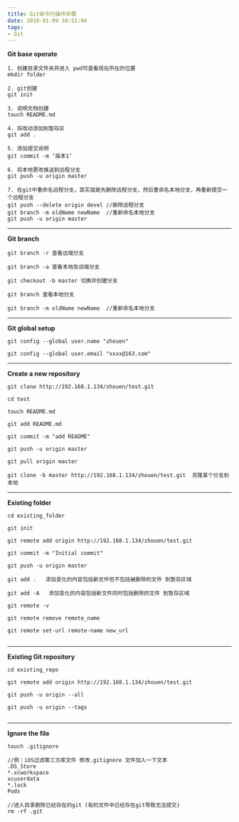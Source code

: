 ```yaml
---
title: Git命令行操作步骤
date: 2018-01-09 10:51:04
tags:
- Git
---
```


**Git base operate**

~~~shell
1. 创建目录文件夹并进入 pwd可查看现在所在的位置
mkdir folder

2. git创建
git init

3. 说明文档创建
touch README.md

4. 将改动添加到暂存区
git add .

5. 添加提交说明
git commit -m ‘版本1’

6. 将本地更改推送到远程分支
git push -u origin master

7. 在git中重命名远程分支，其实就是先删除远程分支，然后重命名本地分支，再重新提交一个远程分支
git push --delete origin devel //删除远程分支
git branch -m oldName newName  //重新命名本地分支
git push -u origin master

~~~



****

**Git branch**

~~~shell
git branch -r 查看远端分支

git branch -a 查看本地及远端分支

git checkout -b master 切换并创建分支

git branch 查看本地分支

git branch -m oldName newName  //重新命名本地分支

~~~



****

**Git global setup**

~~~shell
git config --global user.name "zhouen"

git config --global user.email "xxxx@163.com"

~~~



****

**Create a new repository**

~~~shell
git clone http://192.168.1.134/zhouen/test.git

cd test

touch README.md

git add README.md

git commit -m "add README"

git push -u origin master

git pull origin master

git clone -b master http://192.168.1.134/zhouen/test.git  克隆某个分支到本地

~~~



****

**Existing folder**

~~~shell
cd existing_folder

git init

git remote add origin http://192.168.1.134/zhouen/test.git

git commit -m "Initial commit"

git push -u origin master

git add .   添加变化的内容包括新文件但不包括被删除的文件 到暂存区域

git add -A   添加变化的内容包括新文件同时包括删除的文件 到暂存区域

git remote -v

git remote remove remote_name

git remote set-url remote-name new_url


~~~



****

**Existing Git repository**

~~~shell
cd existing_repo

git remote add origin http://192.168.1.134/zhouen/test.git

git push -u origin --all

git push -u origin --tags


~~~



------

**Ignore the file**

```shell
touch .gitignore

//例：iOS过滤第三方库文件 修改.gitignore 文件加入一下文本
.DS_Store
*.xcworkspace
xcuserdata
*.lock
Pods

//进入目录删除已经存在的git (有的文件中已经存在git导致无法提交)
rm -rf .git
```

